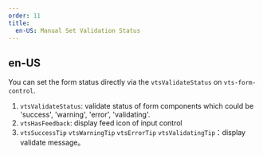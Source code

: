 ```yaml
---
order: 11
title:
  en-US: Manual Set Validation Status
---
```

## en-US

You can set the form status directly via the `vtsValidateStatus` on `vts-form-control`.

1. `vtsValidateStatus`: validate status of form components which could be 'success', 'warning', 'error', 'validating'.
2. `vtsHasFeedback`: display feed icon of input control
3. `vtsSuccessTip` `vtsWarningTip` `vtsErrorTip` `vtsValidatingTip`：display validate message。
